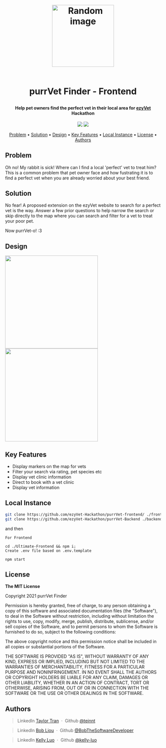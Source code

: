 <h1 align="center">
	<br>
	<a height="200" href="#" target="_blank" alt="Link to application"><img src="https://i.imgur.com/Zc8bkw5.png" alt="Random image" width="200"></a>
	<br>
	<br>
	<p>purrVet Finder - Frontend</p>
</h1>

<h4 align="center">Help pet owners find the perfect vet in their local area for <a href="#" target="_blank" alt="https://www.ezyvet.com/">ezyVet</a> Hackathon</h4>

<p align="center">
		<img src="https://img.shields.io/badge/Hackathon-Ready-brightgreen">
		<img src="https://img.shields.io/badge/react-17.0.2-ff69b4">
</p>

<p align="center">
		<a href="#problem">Problem</a> •
		<a href="#problem">Solution</a> •
		<a href="#design">Design</a> •
		<a href="#key-features">Key Features</a> •
		<a href="#local-instance">Local Instance</a> •
		<a href="#license">License</a> •
		<a href="#author">Authors</a>
</p>

## Problem
Oh no! My rabbit is sick! Where can I find a local 'perfect' vet to treat him?
This is a common problem that pet owner face and how fustrating it is to find a perfect vet when you are already worried about your best friend.

## Solution
No fear! A proposed extension on the ezyVet website to search for a perfect vet is the way.
Answer a few prior questions to help narrow the search or skip directly to the map where you can search and filter for a vet to treat your poor pet.

Now purrVet-o! :3

## Design

<img src="https://i.imgur.com/f9uhVm5.png" width="300">     <img src="https://i.imgur.com/83JA9I5.png" width="300">

## Key Features
* Display markers on the map for vets
* Filter your search via rating, pet species etc
* Display vet clinic information
* Direct to book with a vet clinic
* Display vet information

## Local Instance

```sh
git clone https://github.com/ezyVet-Hackathon/purrVet-frontend/ ./frontend
git clone https://github.com/ezyVet-Hackathon/purrVet-Backend ./backend
```

and then

```
For Frontend

cd ./Ultimate-Frontend && npm i;
Create .env file based on .env.template
```

```
npm start
```

## License

<p> 
<strong>The MIT License</strong><br>

Copyright 2021 purrVet Finder

Permission is hereby granted, free of charge, to any person obtaining a copy of this software and associated documentation files (the "Software"), to deal in the Software without restriction, including without limitation the rights to use, copy, modify, merge, publish, distribute, sublicense, and/or sell copies of the Software, and to permit persons to whom the Software is furnished to do so, subject to the following conditions:

The above copyright notice and this permission notice shall be included in all copies or substantial portions of the Software.

THE SOFTWARE IS PROVIDED "AS IS", WITHOUT WARRANTY OF ANY KIND, EXPRESS OR IMPLIED, INCLUDING BUT NOT LIMITED TO THE WARRANTIES OF MERCHANTABILITY, FITNESS FOR A PARTICULAR PURPOSE AND NONINFRINGEMENT. IN NO EVENT SHALL THE AUTHORS OR COPYRIGHT HOLDERS BE LIABLE FOR ANY CLAIM, DAMAGES OR OTHER LIABILITY, WHETHER IN AN ACTION OF CONTRACT, TORT OR OTHERWISE, ARISING FROM, OUT OF OR IN CONNECTION WITH THE SOFTWARE OR THE USE OR OTHER DEALINGS IN THE SOFTWARE.

</p>

## Authors

> LinkedIn [Taylor Tran](www.linkedin.com/in/taylor-tran-0024) &nbsp;&middot;&nbsp;
> Github [@teinnt](https://github.com/teinnt)

> LinkedIn [Bob Liou](https://www.linkedin.com/in/bob-liou/) &nbsp;&middot;&nbsp;
> Github [@BobTheSoftwareDeveloper](https://github.com/BobTheSoftwareDeveloper)

> LinkedIn [Kelly Luo](https://www.linkedin.com/in/kelly-luo-engineering/) &nbsp;&middot;&nbsp;
> Github [@kelly-luo](https://github.com/kelly-luo)
